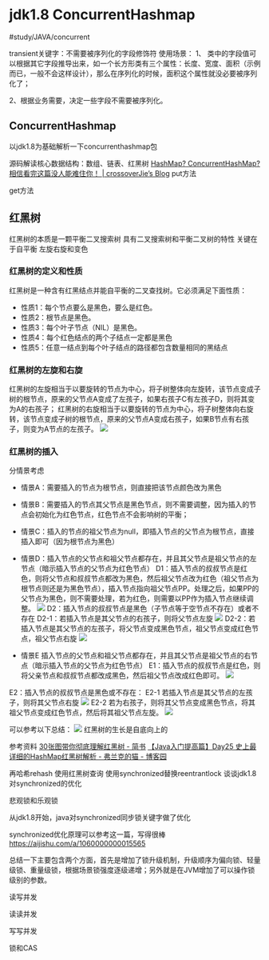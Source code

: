 # jdk1.8 ConcurrentHashmap
#study/JAVA/concurrent

transient关键字：不需要被序列化的字段修饰符
使用场景：
1、 类中的字段值可以根据其它字段推导出来，如一个长方形类有三个属性：长度、宽度、面积（示例而已，一般不会这样设计），那么在序列化的时候，面积这个属性就没必要被序列化了；

2、根据业务需要，决定一些字段不需要被序列化。

## ConcurrentHashmap

以jdk1.8为基础解析一下concurrenthashmap包

源码解读核心数据结构：数组、链表、红黑树
[HashMap? ConcurrentHashMap? 相信看完这篇没人能难住你！ | crossoverJie’s Blog](https://crossoverjie.top/2018/07/23/java-senior/ConcurrentHashMap/)
put方法



get方法

## 红黑树
红黑树的本质是一颗平衡二叉搜索树
具有二叉搜索树和平衡二叉树的特性
关键在于自平衡
左旋右旋和变色
### 红黑树的定义和性质
红黑树是一种含有红黑结点并能自平衡的二叉查找树。它必须满足下面性质：
* 性质1：每个节点要么是黑色，要么是红色。
* 性质2：根节点是黑色。
* 性质3：每个叶子节点（NIL）是黑色。
* 性质4：每个红色结点的两个子结点一定都是黑色
* 性质5：任意一结点到每个叶子结点的路径都包含数量相同的黑结点


### 红黑树的左旋和右旋
红黑树的左旋相当于以要旋转的节点为中心，将子树整体向左旋转，该节点变成子树的根节点，原来的父节点A变成了左孩子，如果右孩子C有左孩子D，则将其变为A的右孩子；
红黑树的右旋相当于以要旋转的节点为中心，将子树整体向右旋转，该节点变成子树的根节点，原来的父节点A变成右孩子，如果B节点有右孩子，则变为A节点的左孩子。
![](concurrenthashmap/BBDCEE57-CFC6-4875-9A75-FC7D9A0173D8.png)

### 红黑树的插入
分情景考虑
* 情景A：需要插入的节点为根节点，则直接把该节点颜色改为黑色
* 情景B：需要插入的节点其父节点是黑色节点，则不需要调整，因为插入的节点会初始化为红色节点，红色节点不会影响树的平衡；
* 情景C：插入的节点的祖父节点为null，即插入节点的父节点为根节点，直接插入即可（因为根节点为黑色）
* 情景D：插入节点的父节点和祖父节点都存在，并且其父节点是祖父节点的左节点（暗示插入节点的父节点为红色节点）
D1：插入节点的叔叔节点是红色，则将父节点和叔叔节点都改为黑色，然后祖父节点改为红色（祖父节点为根节点则还是为黑色节点），插入节点指向祖父节点PP。处理之后，如果PP的父节点为黑色，则不需要处理，若为红色，则需要以PP作为插入节点继续调整。
![](concurrenthashmap/3185EBC9-E20C-4E20-A0A0-C472E2478BD5.png)
D2：插入节点的叔叔节点是黑色（子节点等于空节点不存在）或者不存在
	D2-1：若插入节点是其父节点的右孩子，则将父节点左旋
![](concurrenthashmap/8F1BE2FC-6912-4B56-ABCD-5E79CF8CF0F1.png)
	D2-2：若插入节点是其父节点的左孩子，将父节点变成黑色节点，祖父节点变成红色节点，祖父节点右旋
![](concurrenthashmap/7173F634-D3D5-44A5-8002-F8B3ED994942.png)

* 情景E
插入节点的父节点和祖父节点都存在，并且其父节点是祖父节点的右节点（暗示插入节点的父节点为红色节点）
E1：插入节点的叔叔节点是红色，则将父亲节点和叔叔节点都改成黑色，然后祖父节点改成红色即可。
![](concurrenthashmap/C50FECAD-107E-4F40-A2B9-66678AB91F39.png)

E2：插入节点的叔叔节点是黑色或不存在：
	E2-1 若插入节点是其父节点的左孩子，则将其父节点右旋
![](concurrenthashmap/3015B29C-DB45-4BEF-9269-993031C87DAB.png)
	E2-2 若为右孩子，则将其父节点变成黑色节点，将其祖父节点变成红色节点，然后将其祖父节点左旋。
![](concurrenthashmap/07FE6526-2747-460E-81D2-5AAE82503868.png)

可以参考以下总结：
![](concurrenthashmap/2392382-fa2b78271263d2c8.png)
红黑树的生长是自底向上的

参考资料
[30张图带你彻底理解红黑树 - 简书](https://www.jianshu.com/p/e136ec79235c)
[【Java入门提高篇】Day25 史上最详细的HashMap红黑树解析 - 弗兰克的猫 - 博客园](https://www.cnblogs.com/mfrank/p/9227097.html)

再哈希rehash
使用红黑树查询
使用synchronized替换reentrantlock
谈谈jdk1.8对synchronized的优化

悲观锁和乐观锁

从jdk1.8开始，java对synchronized同步锁关键字做了优化

synchronized优化原理可以参考这一篇，写得很棒 https://aijishu.com/a/1060000000015565

总结一下主要包含两个方面，首先是增加了锁升级机制，升级顺序为偏向锁、轻量级锁、重量级锁，根据场景锁强度逐级递增；另外就是在JVM增加了可以操作锁级别的参数。

读写并发

读读并发

写写并发

锁和CAS